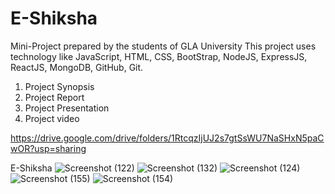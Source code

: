 # E-Shiksha
Mini-Project prepared by the students of GLA University
This project uses technology like JavaScript, HTML, CSS, BootStrap, NodeJS, ExpressJS, ReactJS, MongoDB, GitHub, Git.

1. Project Synopsis
2. Project Report
3. Project Presentation
4. Project video

https://drive.google.com/drive/folders/1RtcqzIjUJ2s7gtSsWU7NaSHxN5paCwOR?usp=sharing


E-Shiksha
![Screenshot (122)](https://user-images.githubusercontent.com/85452760/236665772-9c57c830-b273-4f59-8134-660d2aaec83c.png)
![Screenshot (132)](https://user-images.githubusercontent.com/85452760/236665777-d1137499-6915-476e-a6ec-2a3285c60e2e.png)
![Screenshot (124)](https://user-images.githubusercontent.com/85452760/236665787-646cfaaa-c22b-42f5-b634-710326ad7400.png)
![Screenshot (155)](https://user-images.githubusercontent.com/85452760/236665794-aa7f09a6-f245-40ae-b1bb-6c21f57835a8.png)
![Screenshot (154)](https://user-images.githubusercontent.com/85452760/236665795-6abb783a-a027-4a2c-a468-9b79387bfada.png)
